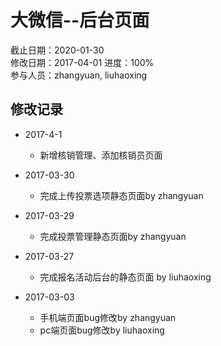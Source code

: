 # 大微信--后台页面
截止日期：2020-01-30  
修改日期：2017-04-01
进度：100%  
参与人员：zhangyuan, liuhaoxing

## 修改记录
- 2017-4-1
    * 新增核销管理、添加核销员页面
- 2017-03-30
  * 完成上传投票选项静态页面by zhangyuan

- 2017-03-29
  * 完成投票管理静态页面by zhangyuan
  
- 2017-03-27
  * 完成报名活动后台的静态页面 by liuhaoxing

- 2017-03-03
  * 手机端页面bug修改by zhangyuan
  * pc端页面bug修改by liuhaoxing





